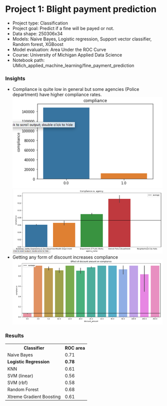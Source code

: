 <h1>Project 1: Blight payment prediction</h1>
<ul>
  <li>Project type: Classification</li>
  <li>Project goal: Predict if a fine will be payed or not.</li>
  <li>Data shape: 250306x34</li>
  <li>Models: Naive Bayes, Logistic regression, Support vector classifier, Random forest, XGBoost</li>
  <li>Model evaluation: Area Under the ROC Curve</li>
  <li>Course: University of Michigan Applied Data Science</li>
  <li>Notebook path: UMich_applied_machine_learning/fine_payment_prediction</li>
</ul>

<h3>Insights</h3>
<ul><li>Compliance is quite low in general but some agencies (Police department) have higher compliance rates.
  <img src="UMich_applied_machine_learning/fine_payment_prediction/compliance.png" alt="Compiance">
  <img src="UMich_applied_machine_learning/fine_payment_prediction/agency.png" alt="Compiance">
  </li>        
    <li>Getting any form of discount increases compliance</li>
  <img src="UMich_applied_machine_learning/fine_payment_prediction/effect_of_discount.png" alt="Compiance">
</ul>

<h3>Results</h3>
<table>
    <tr>
        <th>Classifier</th>
        <th>ROC area</th>
    </tr>
    <tr>
        <td>Naive Bayes</td>
        <td>0.71</td>
    </tr>
    <tr>
        <td><strong>Logistic Regression</strong></td>
        <td><strong>0.78</strong></td>
    </tr>
    <tr>
        <td>KNN</td>
        <td>0.61</td>
    </tr>
    <tr>
        <td>SVM (linear)</td>
        <td>0.56</td>
    </tr>
    <tr>
        <td>SVM (rbf)</td>
        <td>0.58</td>
    </tr>
    <tr>
        <td>Random Forest</td>
        <td>0.68</td>
    </tr>
    <tr>
        <td>Xtreme Gradient Boosting</td>
        <td>0.61</td>
    </tr>
</table>

